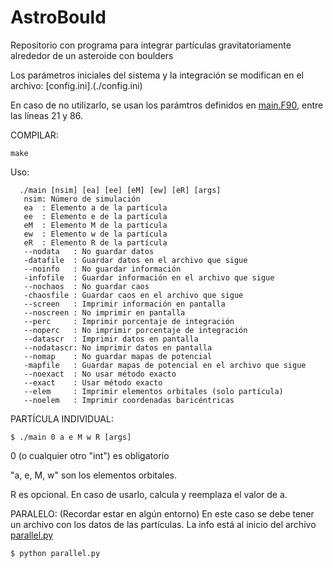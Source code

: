 # AstroBould
Repositorio con programa para integrar partículas gravitatoriamente alrededor de un asteroide con boulders

Los parámetros iniciales del sistema y la integración se modifican en el archivo: [config.ini].(./config.ini)

En caso de no utilizarlo, se usan los parámtros definidos en [main.F90](./main.F90#21#86), entre las líneas 21 y 86.

COMPILAR:
``` console
make
```

Uso: 

``` console
  ./main [nsim] [ea] [ee] [eM] [ew] [eR] [args]
   nsim: Número de simulación
   ea  : Elemento a de la partícula
   ee  : Elemento e de la partícula
   eM  : Elemento M de la partícula
   ew  : Elemento w de la partícula
   eR  : Elemento R de la partícula
   --nodata   : No guardar datos
   -datafile  : Guardar datos en el archivo que sigue
   --noinfo   : No guardar información
   -infofile  : Guardar información en el archivo que sigue
   --nochaos  : No guardar caos
   -chaosfile : Guardar caos en el archivo que sigue
   --screen   : Imprimir información en pantalla
   --noscreen : No imprimir en pantalla
   --perc     : Imprimir porcentaje de integración
   --noperc   : No imprimir porcentaje de integración
   --datascr  : Imprimir datos en pantalla
   --nodatascr: No imprimir datos en pantalla
   --nomap    : No guardar mapas de potencial
   -mapfile   : Guardar mapas de potencial en el archivo que sigue
   --noexact  : No usar método exacto
   --exact    : Usar método exacto
   --elem     : Imprimir elementos orbitales (solo partícula)
   --noelem   : Imprimir coordenadas baricéntricas
```

PARTÍCULA INDIVIDUAL: 
``` console
$ ./main 0 a e M w R [args]
```
0 (o cualquier otro "int") es obligatorio

"a, e, M, w" son los elementos orbitales.

R es opcional. En caso de usarlo, calcula y reemplaza el valor de a.

PARALELO: (Recordar estar en algún entorno)
En este caso se debe tener un archivo con los datos de las partículas. La info está al inicio del archivo [parallel.py](./parallel.py#L3#L35)
``` console
$ python parallel.py
```
